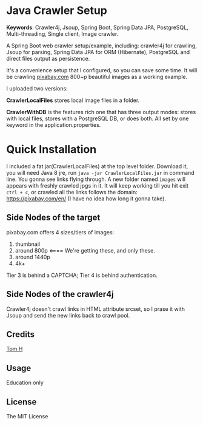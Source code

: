 # Java Crawler Setup

**Keywords**: Crawler4j, Jsoup, Spring Boot, Spring Data JPA, PostgreSQL, Multi-threading, Single client, Image crawler.

A Spring Boot web crawler setup/example, including:  crawler4j for crawling, Jsoup for parsing, Spring Data JPA for ORM (Hibernate), PostgreSQL and direct files output as persistence.

It's a convenience setup that I configured, so you can save some time. It will be crawling [pixabay.com](https://pixabay.com/) 800~p beautiful images as a working example.

I uploaded two versions: 

**CrawlerLocalFiles** stores local image files in a folder.

**CrawlerWithDB** is the features rich one that has three output modes: stores with local files, stores with a PostgreSQL DB, or does both. All set by one keyword in the application.properties.


# Quick Installation

I included a fat jar(CrawlerLocalFiles) at the top level folder. Download it, you will need Java 8 jre, run `java -jar CrawlerLocalFiles.jar` in command line. You gonna see links flying through. A new folder named `images` will appears with freshly crawled jpgs in it. It will keep working till you hit exit `ctrl + c`, or crawled all the links follows the domain: https://pixabay.com/en/ (I have no idea how long it gonna take). 


## Side Nodes of the target

pixabay.com offers 4 sizes/tiers of images:

1. thumbnail 
2. around 800p  <==== We're getting these, and only these.
3. around 1440p
4. 4k+

Tier 3 is behind a CAPTCHA; Tier 4 is behind authentication.


## Side Nodes of the crawler4j

Crawler4j doesn't crawl links in HTML attribute srcset, so I prase it with Jsoup and send the new links back to crawl pool. 


## Credits

[Tom H](http://www.saturnringstation.com/portfolio)

## Usage

Education only

## License

The MIT License
